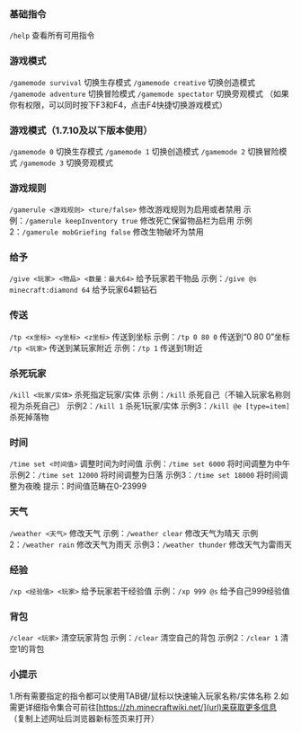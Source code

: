 ### 基础指令
`/help` 查看所有可用指令
### 游戏模式
`/gamemode survival` 切换生存模式
`/gamemode creative` 切换创造模式
`/gamemode adventure` 切换冒险模式
`/gamemode spectator` 切换旁观模式
（如果你有权限，可以同时按下F3和F4，点击F4快捷切换游戏模式）
### 游戏模式（1.7.10及以下版本使用）
`/gamemode 0` 切换生存模式
`/gamemode 1` 切换创造模式
`/gamemode 2` 切换冒险模式
`/gamemode 3` 切换旁观模式
### 游戏规则
`/gamerule <游戏规则> <ture/false>` 修改游戏规则为启用或者禁用
示例：`/gamerule keepInventory true` 修改死亡保留物品栏为启用
示例2：`/gamerule mobGriefing false` 修改生物破坏为禁用
### 给予
`/give <玩家> <物品> <数量：最大64>` 给予玩家若干物品
示例：`/give @s minecraft:diamond 64` 给予玩家64颗钻石
### 传送
`/tp <x坐标> <y坐标> <z坐标>` 传送到坐标
示例：`/tp 0 80 0` 传送到“0 80 0”坐标
`/tp <玩家>` 传送到某玩家附近
示例：`/tp 1` 传送到1附近
### 杀死玩家
`/kill <玩家/实体>` 杀死指定玩家/实体
示例：`/kill` 杀死自己（不输入玩家名称则视为杀死自己）
示例2：`/kill 1` 杀死1玩家/实体
示例3：`/kill @e [type=item]` 杀死掉落物
### 时间
`/time set <时间值>` 调整时间为时间值
示例：`/time set 6000` 将时间调整为中午
示例2：`/time set 12000` 将时间调整为日落
示例3：`/time set 18000` 将时间调整为夜晚
提示：时间值范畴在0-23999
### 天气
`/weather <天气>` 修改天气
示例：`/weather clear` 修改天气为晴天
示例2：`/weather rain` 修改天气为雨天
示例3：`/weather thunder` 修改天气为雷雨天
### 经验
`/xp <经验值> <玩家>` 给予玩家若干经验值
示例：`/xp 999 @s` 给予自己999经验值
### 背包
`/clear <玩家>` 清空玩家背包
示例：`/clear`  清空自己的背包
示例2：`/clear 1` 清空1的背包
### 小提示
1.所有需要指定的指令都可以使用TAB键/鼠标以快速输入玩家名称/实体名称
2.如需更详细指令集合可前往[https://zh.minecraftwiki.net/](url)来获取更多信息
（复制上述网址后浏览器新标签页来打开）